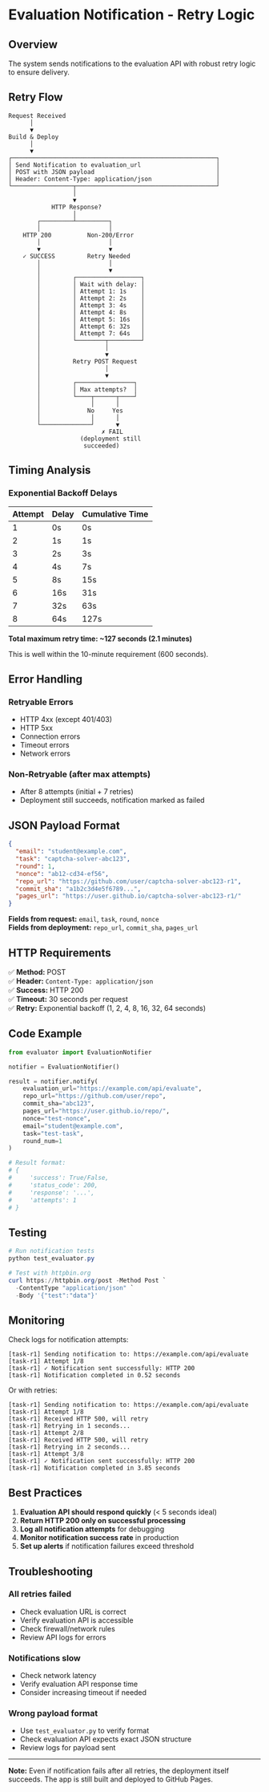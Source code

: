 # Evaluation Notification - Retry Logic

## Overview

The system sends notifications to the evaluation API with robust retry logic to ensure delivery.

## Retry Flow

```
Request Received
      │
      ▼
Build & Deploy
      │
      ▼
┌─────────────────────────────────────────────────────────┐
│ Send Notification to evaluation_url                     │
│ POST with JSON payload                                  │
│ Header: Content-Type: application/json                  │
└─────────────────┬───────────────────────────────────────┘
                  │
                  ▼
            HTTP Response?
                  │
        ┌─────────┴─────────┐
        │                   │
    HTTP 200          Non-200/Error
        │                   │
        ▼                   ▼
    ✓ SUCCESS         Retry Needed
        │                   │
        │                   ▼
        │         ┌──────────────────┐
        │         │ Wait with delay: │
        │         │ Attempt 1: 1s    │
        │         │ Attempt 2: 2s    │
        │         │ Attempt 3: 4s    │
        │         │ Attempt 4: 8s    │
        │         │ Attempt 5: 16s   │
        │         │ Attempt 6: 32s   │
        │         │ Attempt 7: 64s   │
        │         └────────┬─────────┘
        │                  │
        │                  ▼
        │         Retry POST Request
        │                  │
        │                  ▼
        │         ┌────────────────┐
        │         │ Max attempts?  │
        │         └────┬──────┬────┘
        │              │      │
        │             No     Yes
        │              │      │
        └──────────────┘      ▼
                          ✗ FAIL
                    (deployment still
                     succeeded)
```

## Timing Analysis

### Exponential Backoff Delays

| Attempt | Delay  | Cumulative Time |
|---------|--------|-----------------|
| 1       | 0s     | 0s              |
| 2       | 1s     | 1s              |
| 3       | 2s     | 3s              |
| 4       | 4s     | 7s              |
| 5       | 8s     | 15s             |
| 6       | 16s    | 31s             |
| 7       | 32s    | 63s             |
| 8       | 64s    | 127s            |

**Total maximum retry time: ~127 seconds (2.1 minutes)**

This is well within the 10-minute requirement (600 seconds).

## Error Handling

### Retryable Errors
- HTTP 4xx (except 401/403)
- HTTP 5xx
- Connection errors
- Timeout errors
- Network errors

### Non-Retryable (after max attempts)
- After 8 attempts (initial + 7 retries)
- Deployment still succeeds, notification marked as failed

## JSON Payload Format

```json
{
  "email": "student@example.com",
  "task": "captcha-solver-abc123",
  "round": 1,
  "nonce": "ab12-cd34-ef56",
  "repo_url": "https://github.com/user/captcha-solver-abc123-r1",
  "commit_sha": "a1b2c3d4e5f6789...",
  "pages_url": "https://user.github.io/captcha-solver-abc123-r1/"
}
```

**Fields from request:** `email`, `task`, `round`, `nonce`  
**Fields from deployment:** `repo_url`, `commit_sha`, `pages_url`

## HTTP Requirements

✅ **Method:** POST  
✅ **Header:** `Content-Type: application/json`  
✅ **Success:** HTTP 200  
✅ **Timeout:** 30 seconds per request  
✅ **Retry:** Exponential backoff (1, 2, 4, 8, 16, 32, 64 seconds)  

## Code Example

```python
from evaluator import EvaluationNotifier

notifier = EvaluationNotifier()

result = notifier.notify(
    evaluation_url="https://example.com/api/evaluate",
    repo_url="https://github.com/user/repo",
    commit_sha="abc123",
    pages_url="https://user.github.io/repo/",
    nonce="test-nonce",
    email="student@example.com",
    task="test-task",
    round_num=1
)

# Result format:
# {
#     'success': True/False,
#     'status_code': 200,
#     'response': '...',
#     'attempts': 1
# }
```

## Testing

```powershell
# Run notification tests
python test_evaluator.py

# Test with httpbin.org
curl https://httpbin.org/post -Method Post `
  -ContentType "application/json" `
  -Body '{"test":"data"}'
```

## Monitoring

Check logs for notification attempts:
```
[task-r1] Sending notification to: https://example.com/api/evaluate
[task-r1] Attempt 1/8
[task-r1] ✓ Notification sent successfully: HTTP 200
[task-r1] Notification completed in 0.52 seconds
```

Or with retries:
```
[task-r1] Sending notification to: https://example.com/api/evaluate
[task-r1] Attempt 1/8
[task-r1] Received HTTP 500, will retry
[task-r1] Retrying in 1 seconds...
[task-r1] Attempt 2/8
[task-r1] Received HTTP 500, will retry
[task-r1] Retrying in 2 seconds...
[task-r1] Attempt 3/8
[task-r1] ✓ Notification sent successfully: HTTP 200
[task-r1] Notification completed in 3.85 seconds
```

## Best Practices

1. **Evaluation API should respond quickly** (< 5 seconds ideal)
2. **Return HTTP 200 only on successful processing**
3. **Log all notification attempts** for debugging
4. **Monitor notification success rate** in production
5. **Set up alerts** if notification failures exceed threshold

## Troubleshooting

### All retries failed
- Check evaluation URL is correct
- Verify evaluation API is accessible
- Check firewall/network rules
- Review API logs for errors

### Notifications slow
- Check network latency
- Verify evaluation API response time
- Consider increasing timeout if needed

### Wrong payload format
- Use `test_evaluator.py` to verify format
- Check evaluation API expects exact JSON structure
- Review logs for payload sent

---

**Note:** Even if notification fails after all retries, the deployment itself succeeds. The app is still built and deployed to GitHub Pages.
